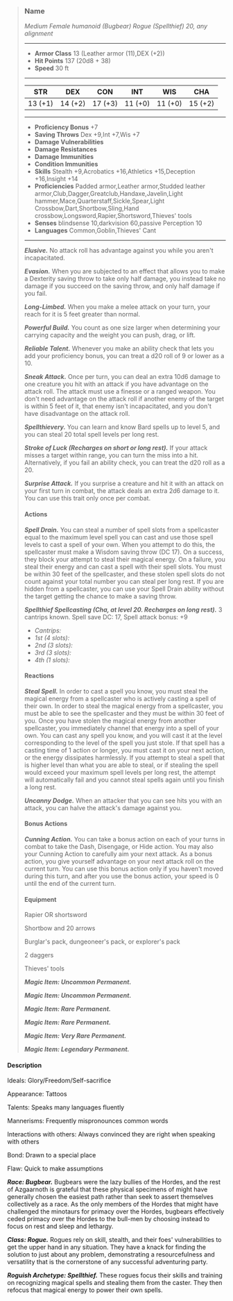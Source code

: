 >### Name
>*Medium Female humanoid (Bugbear) Rogue (Spellthief) 20, any alignment*
>___
>- **Armor Class** 13 (Leather armor (11),DEX (+2))
>- **Hit Points** 137 (20d8 + 38)
>- **Speed** 30 ft
>___
>|**STR**|**DEX**|**CON**|**INT**|**WIS**|**CHA**|
>|:-:|:-:|:-:|:-:|:-:|:-:|
>|13 (+1)|14 (+2)|17 (+3)|11 (+0)|11 (+0)|15 (+2)|
>___
>- **Proficiency Bonus** +7
>- **Saving Throws** Dex +9,Int +7,Wis +7
>- **Damage Vulnerabilities** 
>- **Damage Resistances** 
>- **Damage Immunities** 
>- **Condition Immunities** 
>- **Skills** Stealth +9,Acrobatics +16,Athletics +15,Deception +16,Insight +14
>- **Proficiencies** Padded armor,Leather armor,Studded leather armor,Club,Dagger,Greatclub,Handaxe,Javelin,Light hammer,Mace,Quarterstaff,Sickle,Spear,Light Crossbow,Dart,Shortbow,Sling,Hand crossbow,Longsword,Rapier,Shortsword,Thieves' tools
>- **Senses** blindsense 10,darkvision 60,passive Perception 10
>- **Languages** Common,Goblin,Thieves' Cant
>___
>***Elusive.*** No attack roll has advantage against you while you aren't incapacitated.
>
>***Evasion.*** When you are subjected to an effect that allows you to make a Dexterity saving throw to take only half damage, you instead take no damage if you succeed on the saving throw, and only half damage if you fail.
>
>***Long-Limbed.*** When you make a melee attack on your turn, your reach for it is 5 feet greater than normal.
>
>***Powerful Build.*** You count as one size larger when determining your carrying capacity and the weight you can push, drag, or lift.
>
>***Reliable Talent.*** Whenever you make an ability check that lets you add your proficiency bonus, you can treat a d20 roll of 9 or lower as a 10.
>
>***Sneak Attack.*** Once per turn, you can deal an extra 10d6 damage to one creature you hit with an attack if you have advantage on the attack roll. The attack must use a finesse or a ranged weapon. You don't need advantage on the attack roll if another enemy of the target is within 5 feet of it, that enemy isn't incapacitated, and you don't have disadvantage on the attack roll.
>
>***Spellthievery.*** You can learn and know Bard spells up to level 5, and you can steal 20 total spell levels per long rest.
>
>***Stroke of Luck (Recharges on short or long rest).*** If your attack misses a target within range, you can turn the miss into a hit. Alternatively, if you fail an ability check, you can treat the d20 roll as a 20.
>
>***Surprise Attack.*** If you surprise a creature and hit it with an attack on your first turn in combat, the attack deals an extra 2d6 damage to it. You can use this trait only once per combat.
>
>#### Actions
>***Spell Drain.*** You can steal a number of spell slots from a spellcaster equal to the maximum level spell you can cast and use those spell levels to cast a spell of your own. When you attempt to do this, the spellcaster must make a Wisdom saving throw (DC 17). On a success, they block your attempt to steal their magical energy. On a failure, you steal their energy and can cast a spell with their spell slots. You must be within 30 feet of the spellcaster, and these stolen spell slots do not count against your total number you can steal per long rest. If you are hidden from a spellcaster, you can use your Spell Drain ability without the target getting the chance to make a saving throw.
>
>***Spellthief Spellcasting (Cha, at level 20. Recharges on long rest).*** 3 cantrips known. Spell save DC: 17, Spell attack bonus: +9
>
>* *Cantrips:* 
>* *1st (4 slots):* 
>* *2nd (3 slots):* 
>* *3rd (3 slots):* 
>* *4th (1 slots):* 
>
>
>#### Reactions
>***Steal Spell.*** In order to cast a spell you know, you must steal the magical energy from a spellcaster who is actively casting a spell of their own. In order to steal the magical energy from a spellcaster, you must be able to see the spellcaster and they must be within 30 feet of you. Once you have stolen the magical energy from another spellcaster, you immediately channel that energy into a spell of your own. You can cast any spell you know, and you will cast it at the level corresponding to the level of the spell you just stole. If that spell has a casting time of 1 action or longer, you must cast it on your next action, or the energy dissipates harmlessly. If you attempt to steal a spell that is higher level than what you are able to steal, or if stealing the spell would exceed your maximum spell levels per long rest, the attempt will automatically fail and you cannot steal spells again until you finish a long rest.
>
>***Uncanny Dodge.*** When an attacker that you can see hits you with an attack, you can halve the attack's damage against you.
>
>
>#### Bonus Actions
>***Cunning Action.*** You can take a bonus action on each of your turns in combat to take the Dash, Disengage, or Hide action. You may also your Cunning Action to carefully aim your next attack. As a bonus action, you give yourself advantage on your next attack roll on the current turn. You can use this bonus action only if you haven't moved during this turn, and after you use the bonus action, your speed is 0 until the end of the current turn.
>
>
>#### Equipment
>Rapier OR shortsword
>
>Shortbow and 20 arrows
>
>Burglar's pack, dungeoneer's pack, or explorer's pack
>
>2 daggers
>
>Thieves' tools
>
>***Magic Item: Uncommon Permanent.***
>
>***Magic Item: Uncommon Permanent.***
>
>***Magic Item: Rare Permanent.***
>
>***Magic Item: Rare Permanent.***
>
>***Magic Item: Very Rare Permanent.***
>
>***Magic Item: Legendary Permanent.***
>

#### Description
Ideals: Glory/Freedom/Self-sacrifice

Appearance: Tattoos

Talents: Speaks many languages fluently

Mannerisms: Frequently mispronounces common words

Interactions with others: Always convinced they are right when speaking with others

Bond: Drawn to a special place

Flaw: Quick to make assumptions

***Race: Bugbear.*** Bugbears were the lazy bullies of the Hordes, and the rest of Azgaarnoth is grateful that these physical specimens of might have generally chosen the easiest path rather than seek to assert themselves collectively as a race. As the only members of the Hordes that might have challenged the minotaurs for primacy over the Hordes, bugbears effectively ceded primacy over the Hordes to the bull-men by choosing instead to focus on rest and sleep and lethargy.

***Class: Rogue.*** Rogues rely on skill, stealth, and their foes' vulnerabilities to get the upper hand in any situation. They have a knack for finding the solution to just about any problem, demonstrating a resourcefulness and versatility that is the cornerstone of any successful adventuring party.

***Roguish Archetype: Spellthief.*** These rogues focus their skills and training on recognizing magical spells and stealing them from the caster. They then refocus that magical energy to power their own spells.



